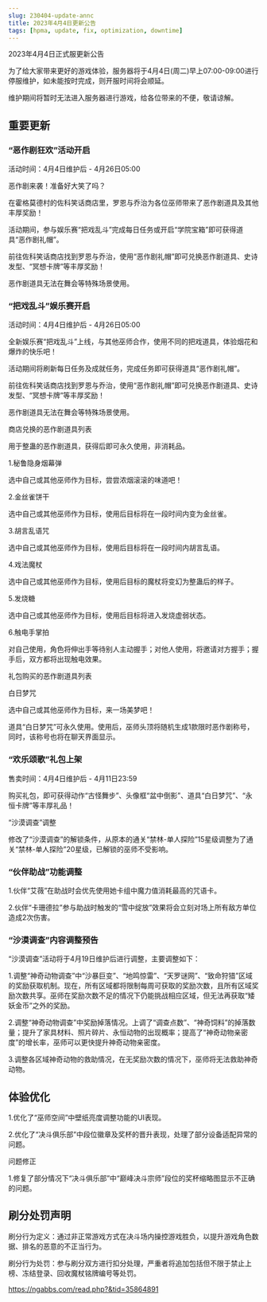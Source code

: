 ```yaml
---
slug: 230404-update-annc
title: 2023年4月4日更新公告
tags: [hpma, update, fix, optimization, downtime]
---
```


2023年4月4日正式服更新公告

<!--truncate-->

为了给大家带来更好的游戏体验，服务器将于4月4日(周二)早上07:00-09:00进行停服维护，如未能按时完成，则开服时间将会顺延。

维护期间将暂时无法进入服务器进行游戏，给各位带来的不便，敬请谅解。

## 重要更新

### “恶作剧狂欢”活动开启

活动时间：4月4日维护后 - 4月26日05:00

恶作剧来袭！准备好大笑了吗？

在霍格莫德村的佐科笑话商店里，罗恩与乔治为各位巫师带来了恶作剧道具及其他丰厚奖励！

活动期间，参与娱乐赛“把戏乱斗”完成每日任务或开启“学院宝箱”即可获得道具“恶作剧礼帽”。

前往佐科笑话商店找到罗恩与乔治，使用“恶作剧礼帽”即可兑换恶作剧道具、史诗发型、“冥想卡牌”等丰厚奖励！

恶作剧道具无法在舞会等特殊场景使用。

### “把戏乱斗”娱乐赛开启

活动时间：4月4日维护后 - 4月26日05:00

全新娱乐赛“把戏乱斗”上线，与其他巫师合作，使用不同的把戏道具，体验烟花和爆炸的快乐吧！

活动期间将刷新每日任务及成就任务，完成任务即可获得道具“恶作剧礼帽”。

前往佐科笑话商店找到罗恩与乔治，使用“恶作剧礼帽”即可兑换恶作剧道具、史诗发型、“冥想卡牌”等丰厚奖励！

恶作剧道具无法在舞会等特殊场景使用。

商店兑换的恶作剧道具列表

用于整蛊的恶作剧道具，获得后即可永久使用，非消耗品。

1.秘鲁隐身烟幕弹

选中自己或其他巫师作为目标，尝尝浓烟滚滚的味道吧！

2.金丝雀饼干

选中自己或其他巫师作为目标，使用后目标将在一段时间内变为金丝雀。

3.胡言乱语咒

选中自己或其他巫师作为目标，使用后目标将在一段时间内胡言乱语。

4.戏法魔杖

选中自己或其他巫师作为目标，使用后目标的魔杖将变幻为整蛊后的样子。

5.发烧糖

选中自己或其他巫师作为目标，使用后目标将进入发烧虚弱状态。

6.触电手掌拍

对自己使用，角色将伸出手等待别人主动握手；对他人使用，将邀请对方握手；握手后，双方都将出现触电效果。

礼包购买的恶作剧道具列表

白日梦咒

选中自己或其他巫师作为目标，来一场美梦吧！

道具“白日梦咒”可永久使用。使用后，巫师头顶将随机生成1款限时恶作剧称号，同时，该称号也将在聊天界面显示。

### “欢乐颂歌”礼包上架

售卖时间：4月4日维护后 - 4月11日23:59

购买礼包，即可获得动作“古怪舞步”、头像框“盆中倒影”、道具“白日梦咒”、“永恒卡牌”等丰厚礼品！

“沙漠调查”调整

修改了“沙漠调查”的解锁条件，从原本的通关“禁林-单人探险”15星级调整为了通关“禁林-单人探险”20星级，已解锁的巫师不受影响。

### “伙伴助战”功能调整

1.伙伴“艾薇”在助战时会优先使用她卡组中魔力值消耗最高的咒语卡。

2.伙伴“卡珊德拉”参与助战时触发的“雪中绽放”效果将会立刻对场上所有敌方单位造成2次伤害。

### “沙漠调查”内容调整预告

“沙漠调查”活动将于4月19日维护后进行调整，主要调整如下：

1.调整“神奇动物调查”中“沙暴巨变”、“地鸣惊雷”、“天罗谜网”、“致命狩猎”区域的奖励获取机制。现在，所有区域都将限制每周可获取的奖励次数，且所有区域奖励次数共享。巫师在奖励次数不足的情况下仍能挑战相应区域，但无法再获取“矮妖金币”之外的奖励。

2.调整“神奇动物调查”中奖励掉落情况。上调了“调查点数”、“神奇饲料”的掉落数量；提升了家具材料、照片碎片、永恒动物的出现概率；提高了“神奇动物亲密度”的增长率，巫师可以更快提升神奇动物亲密度。

3.调整各区域神奇动物的救助情况，在无奖励次数的情况下，巫师将无法救助神奇动物。

## 体验优化

1.优化了“巫师空间”中壁纸亮度调整功能的UI表现。

2.优化了“决斗俱乐部”中段位徽章及奖杯的晋升表现，处理了部分设备适配异常的问题。

问题修正

1.修复了部分情况下“决斗俱乐部”中“巅峰决斗宗师”段位的奖杯缩略图显示不正确的问题。

## 刷分处罚声明

刷分行为定义：通过非正常游戏方式在决斗场内操控游戏胜负，以提升游戏角色数据、排名的恶意的不正当行为。

刷分行为处罚：参与刷分双方进行扣分处理，严重者将追加包括但不限于禁止上榜、冻结登录、回收魔杖铭牌编号等处罚。

https://ngabbs.com/read.php?&tid=35864891